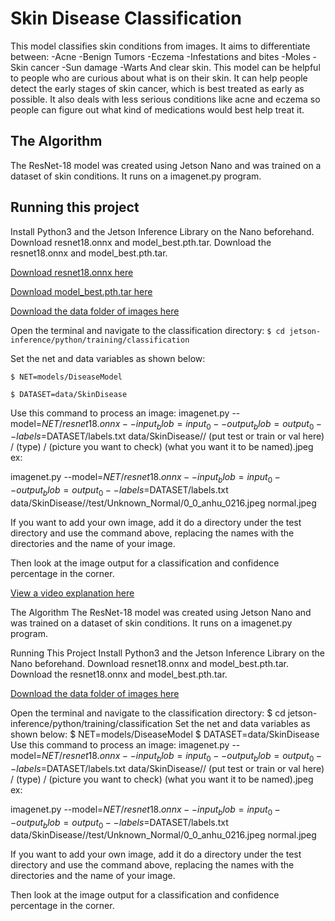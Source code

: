 # Skin Disease Classification

 This model classifies skin conditions from images. It aims to differentiate between:
-Acne
-Benign Tumors
-Eczema
-Infestations and bites
-Moles
-Skin cancer
-Sun damage
-Warts
And clear skin. This model can be helpful to people who are curious about what is on their skin. It can help people detect the early stages of skin cancer, which is best treated as early as possible. It also deals with less serious conditions like acne and eczema so people can figure out what kind of medications would best help treat it.

## The Algorithm

The ResNet-18 model was created using Jetson Nano and was trained on a dataset of skin conditions. It runs on a imagenet.py program.

## Running this project

Install Python3 and the Jetson Inference Library on the Nano beforehand. Download resnet18.onnx and model_best.pth.tar. 
Download the resnet18.onnx and model_best.pth.tar. 

[Download resnet18.onnx here](https://drive.google.com/file/d/14lsZiDZLUtoeu9hASyWPzN8mf32Ivmvd/view?usp=sharing)

[Download model_best.pth.tar here](https://drive.google.com/file/d/1z7sbuV0in_uVGoX4jZQJyxKnzwsM3g9R/view?usp=sharing)

[Download the data folder of images here](https://drive.google.com/drive/folders/1L6r-kaU-LQEejztZtTQkJZ-iJnsnTZMj?usp=sharing)

Open the terminal and navigate to the classification directory:
   `$ cd jetson-inference/python/training/classification`
   
Set the net and data variables as shown below:

   `$ NET=models/DiseaseModel`
   
   `$ DATASET=data/SkinDisease`
   
Use this command to process an image:
   imagenet.py --model=$NET/resnet18.onnx --input_blob=input_0 --output_blob=output_0 --labels=$DATASET/labels.txt data/SkinDisease// (put test or train or val here) / (type) / (picture you want to check) (what you want it to be named).jpeg
ex: 

imagenet.py --model=$NET/resnet18.onnx --input_blob=input_0 --output_blob=output_0 --labels=$DATASET/labels.txt data/SkinDisease//test/Unknown_Normal/0_0_anhu_0216.jpeg normal.jpeg

If you want to add your own image, add it do a directory under the test directory and use the command above, replacing the names with the directories and the name of your image.

Then look at the image output for a classification and confidence percentage in the corner.

[View a video explanation here](https://drive.google.com/file/d/1ZgRLV8yPxs6DLWi0-xYtOhdTVPOGEEEY/view?usp=sharing)



The Algorithm
The ResNet-18 model was created using Jetson Nano and was trained on a dataset of skin conditions. It runs on a imagenet.py program.

Running This Project
Install Python3 and the Jetson Inference Library on the Nano beforehand. Download resnet18.onnx and model_best.pth.tar. 
Download the resnet18.onnx and model_best.pth.tar. 

[Download the data folder of images here](https://drive.google.com/drive/folders/1L6r-kaU-LQEejztZtTQkJZ-iJnsnTZMj?usp=sharing)

Open the terminal and navigate to the classification directory:
   $ cd jetson-inference/python/training/classification
Set the net and data variables as shown below:
   $ NET=models/DiseaseModel
   $ DATASET=data/SkinDisease
Use this command to process an image:
   imagenet.py --model=$NET/resnet18.onnx --input_blob=input_0 --output_blob=output_0 --labels=$DATASET/labels.txt data/SkinDisease// (put test or train or val here) / (type) / (picture you want to check) (what you want it to be named).jpeg
ex: 

imagenet.py --model=$NET/resnet18.onnx --input_blob=input_0 --output_blob=output_0 --labels=$DATASET/labels.txt data/SkinDisease//test/Unknown_Normal/0_0_anhu_0216.jpeg normal.jpeg

If you want to add your own image, add it do a directory under the test directory and use the command above, replacing the names with the directories and the name of your image.

Then look at the image output for a classification and confidence percentage in the corner.
